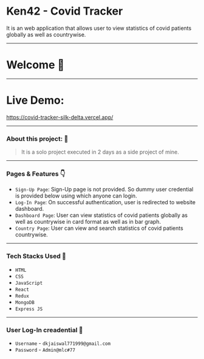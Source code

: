 # Ken42 - Covid Tracker

<p>
  It is an web application that allows user to view statistics of covid patients globally as well as countrywise.  
<p/>

---
# Welcome :wave:
---

# Live Demo:

https://covid-tracker-silk-delta.vercel.app/

---

### About this project: :raised_hands:

> It is a solo project executed in 2 days as a side project of mine. 

---


### Pages & Features :point_down:

- `Sign-Up Page`: Sign-Up page is not provided. So dummy user credential is provided below using which anyone can login.
- `Log-In Page`: On successful authentication, user is redirected to website dashboard.
- `Dashboard Page`: User can view statistics of covid patients globally as well as countrywise in card format as well as in bar graph.
- `Country Page`: User can view and search statistics of covid patients countrywise.

---

### Tech Stacks Used :wrench:

- `HTML`
- `CSS`
- `JavaScript`
- `React`
- `Redux`
- `MongoDB`
- `Express JS`

---

### User Log-In creadential :wrench:

- `Username` - `dkjaiswal771999@gmail.com`
- `Password` - `Admin@mlc#77`


